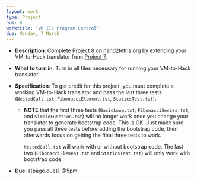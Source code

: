 ```yaml
---
layout: work
type: Project
num: 8
worktitle: "VM II: Program Control"
due: Monday, 7 March
---
```


* **Description**: Complete [Project 8 on
      nand2tetris.org](https://www.nand2tetris.org/project08) by
      extending your VM-to-Hack translator from [Project
      7](07-stack-arithmetic.html).

* **What to turn in**: Turn in all files necessary for running your
  VM-to-Hack translator.

* **Specification**: To get credit for this project, you must complete
  a working VM-to-Hack translator and pass the last three tests
  (`NestedCall.tst`, `FibonacciElement.tst`, `StaticsTest.tst`).

    - **NOTE** that the first three tests (`BasicLoop.tst`,
      `FibonacciSeries.tst`, and `SimpleFunction.tst`) will no longer
      work once you change your translator to generate bootstrap
      code.  This is OK.  Just make sure you pass all three tests
      before adding the bootstrap code, then afterwards focus on
      getting the final three tests to work.

      `NestedCall.tst` will work with or without bootstrap code.  The
      last two (`FibonacciElement.tst` and `StaticsTest.tst`) will
      only work with bootstrap code.

* **Due**: {{page.due}} @5pm.
